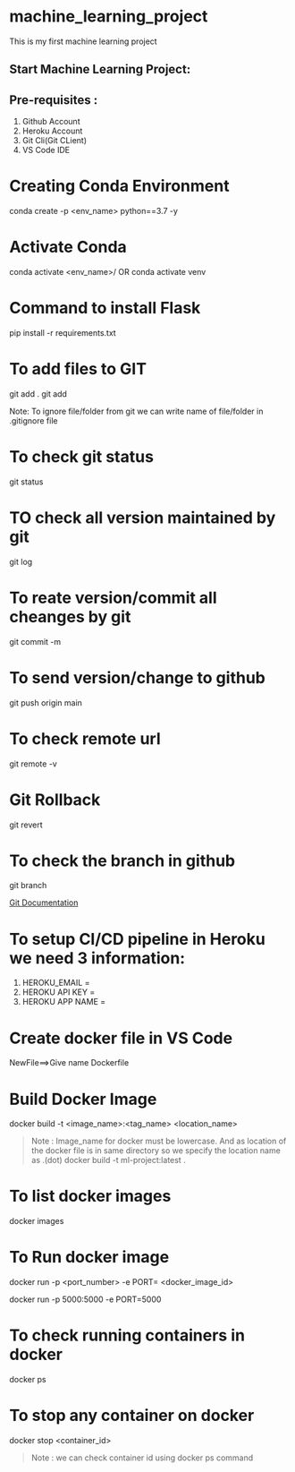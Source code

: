 # machine_learning_project
This is my first machine learning project

## Start Machine Learning Project:

## Pre-requisites :
1. Github Account
2. Heroku Account
3. Git Cli(Git CLient)
4. VS Code IDE

# Creating Conda Environment
conda create -p <env_name> python==3.7 -y
# Activate Conda
conda activate <env_name>/
            OR
conda activate venv

# Command to install Flask
pip install -r requirements.txt

# To add files to GIT
git add .
git add <filename>

Note: To ignore file/folder from  git we can write name of file/folder in .gitignore file

# To check git status
git status

# TO check all version maintained by git
git log

# To reate version/commit all cheanges by git
git commit -m <message with in double quotes>

# To send version/change to github
git push origin main

# To check remote url
git remote -v

# Git Rollback
git revert

# To check the branch in github
git branch

[Git Documentation](https://git-scm.com/docs/gittutorial)


# To setup CI/CD pipeline in Heroku we need 3 information:
1. HEROKU_EMAIL = <mailid>
2. HEROKU API KEY = <API KEY>
3. HEROKU APP NAME = <HEROKU APP NAME>

# Create docker file in VS Code
NewFile==>Give name Dockerfile

# Build Docker Image
docker build -t <image_name>:<tag_name> <location_name>

> Note : Image_name for docker must be lowercase. And as location of the docker file is in same directory so we specify the location name as .(dot)
docker build -t ml-project:latest .

# To list docker images
docker images

# To Run docker image
docker run -p <port_number> -e PORT=<environment variable_portnumber> <docker_image_id>

docker run -p 5000:5000 -e PORT=5000 <docker image id which you build>

# To check running containers in docker
docker ps

# To stop any container on docker
docker stop <container_id>

>Note : we can check container id using docker ps command
